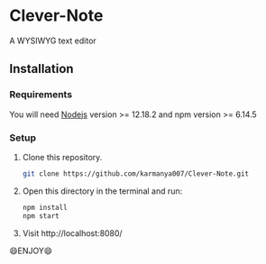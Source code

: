 # Clever-Note

A WYSIWYG text editor

Installation
------------

### Requirements

You will need [Nodejs](https://nodejs.org/en/) version >= 12.18.2 and npm version >= 6.14.5

### Setup

1. Clone this repository.

   ```sh
   git clone https://github.com/karmanya007/Clever-Note.git
   ```
2. Open this directory in the terminal and run:

   ```sh
   npm install
   npm start
   ```
3. Visit http://localhost:8080/

:smile:ENJOY:smile:
